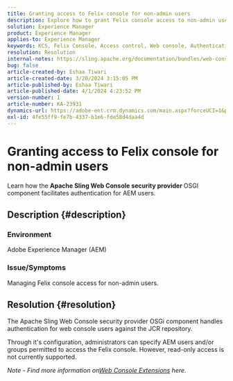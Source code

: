 ```yaml
---
title: Granting access to Felix console for non-admin users
description: Explore how to grant Felix console access to non-admin users using Apache Sling Web Console security provider.
solution: Experience Manager
product: Experience Manager
applies-to: Experience Manager
keywords: KCS, Felix Console, Access control, Web console, Authentication, Configuration, Read-only access, AEM users, OSGi component
resolution: Resolution
internal-notes: https://sling.apache.org/documentation/bundles/web-console-extensions.html
bug: false
article-created-by: Eshaa Tiwari
article-created-date: 3/20/2024 3:15:05 PM
article-published-by: Eshaa Tiwari
article-published-date: 4/1/2024 4:23:52 PM
version-number: 1
article-number: KA-23931
dynamics-url: https://adobe-ent.crm.dynamics.com/main.aspx?forceUCI=1&pagetype=entityrecord&etn=knowledgearticle&id=ed95c99e-cce6-ee11-904c-6045bd03c412
exl-id: 4fe55ff9-fe7b-4337-b1e6-fde58d4daa4d
---
```

# Granting access to Felix console for non-admin users


Learn how the <b>Apache Sling Web Console security provider </b>OSGI component facilitates authentication for AEM users.



## Description {#description}


### Environment

Adobe Experience Manager (AEM)

### Issue/Symptoms

Managing Felix console access for non-admin users.


## Resolution {#resolution}


The Apache Sling Web Console security provider OSGi component handles authentication for web console users against the JCR repository.

Through it's configuration, administrators can specify AEM users and/or groups permitted to access the Felix console. However, read-only access is not currently supported.

*Note - Find more information on[Web Console Extensions](https://sling.apache.org/documentation/bundles/web-console-extensions.html) here.*
